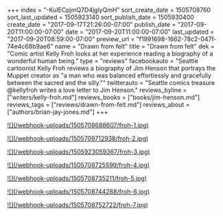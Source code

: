 +++
index = "-KuIECpjmQ7D4jglyQmH"
sort_create_date = 1505708760
sort_last_updated = 1505923140
sort_publish_date = 1505930400
create_date = "2017-09-17T21:26:00-07:00"
publish_date = "2017-09-20T11:00:00-07:00"
date = "2017-09-20T11:00:00-07:00"
last_updated = "2017-09-20T08:59:00-07:00"
preview_url = "f1991698-1662-78c2-047f-74e4c68b9ae6"
name = "Drawn from felt"
title = "Drawn from felt"
dek = "Comic artist Kelly Froh looks at her experience reading a biography of a wonderful human being."
type = "reviews"
facebookauto = "Seattle cartoonist Kelly Froh reviews a biography of Jim Henson that portrays the Muppet creator as \"a man who was balanced effortlessly and gracefully between the sacred and the silly.\""
twitterauto = "Seattle comics treasure @kellyfroh writes a love letter to Jim Henson."
reviews_byline = ["writers/kelly-froh.md"]
reviews_books = ["books/jim-henson.md"]
reviews_tags = ["reviews/drawn-from-felt.md"]
reviews_about = ["authors/brian-jay-jones.md"]
+++

<p class="image"><a href="http://seattlereviewofbooks.com/webhook-uploads/1505923139520/Henson-big.jpg" target="_blank">![](/webhook-uploads/1505708688607/froh-1.jpg)</a></p>
<p class="image"><a href="http://seattlereviewofbooks.com/webhook-uploads/1505923139520/Henson-big.jpg" target="_blank">![](/webhook-uploads/1505709712938/froh-2.jpg)</a></p>
<p class="image"><a href="http://seattlereviewofbooks.com/webhook-uploads/1505923139520/Henson-big.jpg" target="_blank">![](/webhook-uploads/1505923059367/froh-3.jpg)</a></p>
<p class="image"><a href="http://seattlereviewofbooks.com/webhook-uploads/1505923139520/Henson-big.jpg" target="_blank">![](/webhook-uploads/1505708725599/froh-4.jpg)</a></p>
<p class="image"><a href="http://seattlereviewofbooks.com/webhook-uploads/1505923139520/Henson-big.jpg" target="_blank">![](/webhook-uploads/1505708735211/froh-5.jpg)</a></p>
<p class="image"><a href="http://seattlereviewofbooks.com/webhook-uploads/1505923139520/Henson-big.jpg" target="_blank">![](/webhook-uploads/1505708744288/froh-6.jpg)</a></p>
<p class="image"><a href="http://seattlereviewofbooks.com/webhook-uploads/1505923139520/Henson-big.jpg" target="_blank">![](/webhook-uploads/1505708752722/froh-7.jpg)</a></p>

